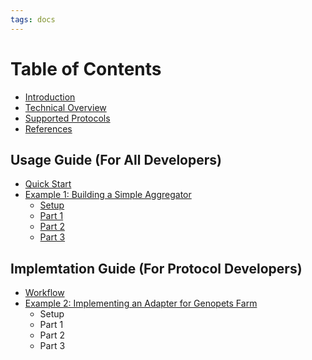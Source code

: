 ```yaml
---
tags: docs
---
```


# Table of Contents

- [Introduction](introduction.md)
- [Technical Overview](overview.md)
- [Supported Protocols](protocols.md)
- [References](references.md)

## Usage Guide (For All Developers)

- [Quick Start](quickstart.md)
- [Example 1: Building a Simple Aggregator](example1-summary.md)
  - [Setup](example1-setup.md)
  - [Part 1](example1-part1.md)
  - [Part 2](example1-part2.md)
  - [Part 3](example1-part3.md)

## Implemtation Guide (For Protocol Developers)

- [Workflow](workflow.md)
- [Example 2: Implementing an Adapter for Genopets Farm](example2-summary.md)
  - Setup
  - Part 1
  - Part 2
  - Part 3
